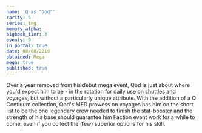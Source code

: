 ```yaml
---
name: 'Q as "God"'
rarity: 5
series: tng
memory_alpha:
bigbook_tier: 3
events: 9
in_portal: true
date: 08/08/2019
obtained: Mega
mega: true
published: true
---
```


Over a year removed from his debut mega event, Qod is just about where you'd expect him to be - in the rotation for daily use on shuttles and voyages, but without a particularly unique attribute. With the addition of a Q Contiuum collection, Qod's MED prowess on voyages has him on the short list to be the one legendary crew needed to finish the stat-booster and the strength of his base should guarantee him Faction event work for a while to come, even if you collect the (few) superior options for his skill.
